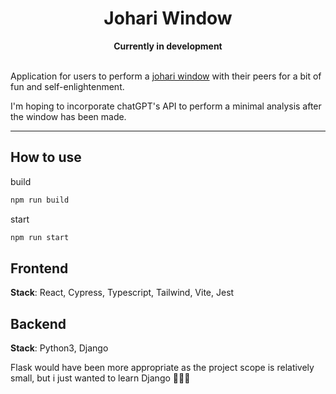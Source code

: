 <h1 align='center'>Johari Window</h1>

<div align='center'>
<b>Currently in development</b>
</div>

</br>Application for users to perform a [johari window](https://en.wikipedia.org/wiki/Johari_window) with their peers for a bit of fun and self-enlightenment.

I'm hoping to incorporate chatGPT's API to perform a minimal analysis after the window has been made.

---

## How to use

build
```bash
npm run build
```

start
```bash
npm run start
```

## Frontend

**Stack**: React, Cypress, Typescript, Tailwind, Vite, Jest

## Backend

**Stack**: Python3, Django

Flask would have been more appropriate as the project scope is relatively small, but i just wanted to learn Django 🤷🏻‍♂️
